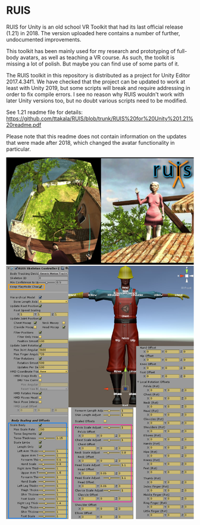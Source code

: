 # RUIS
RUIS for Unity is an old school VR Toolkit that had its last official release (1.21) in 2018. The version uploaded here contains a number of further, undocumented improvements.

This toolkit has been mainly used for my research and prototyping of full-body avatars, as well as teaching a VR course. As such, the toolkit is missing a lot of polish. But maybe you can find use of some parts of it.

The RUIS toolkit in this repository is distributed as a project for Unity Editor 2017.4.34f1. We have checked that the project can be updated to work at least with Unity 2019, but some scripts will break and require addressing in order to fix compile errors. I see no reason why RUIS wouldn't work with later Unity versions too, but no doubt various scripts need to be modified.

See 1.21 readme file for details: https://github.com/ttakala/RUIS/blob/trunk/RUIS%20for%20Unity%201.21%20readme.pdf

Please note that this readme does not contain information on the updates that were made after 2018, which changed the avatar functionality in particular.

![RUIS TurboTuscany logo](ruisPromoLogo.jpg)
![RUIS interface example screenshot](2018SpringAvatarOptions.jpg)
